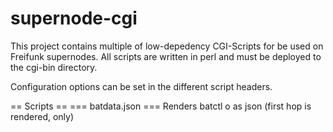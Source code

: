 supernode-cgi
=============

This project contains multiple  of low-depedency CGI-Scripts for be used on Freifunk supernodes.
All scripts are written in perl and must be deployed to the cgi-bin directory.

Configuration options can be set in the different script headers.

== Scripts ==
=== batdata.json ===
Renders batctl o as json (first hop is rendered, only)
